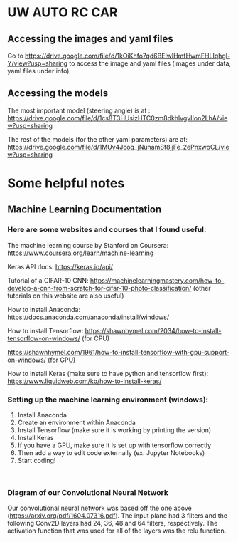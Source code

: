 # UW AUTO RC CAR

## Accessing the images and yaml files

Go to https://drive.google.com/file/d/1kOiKhfo7qd6BElwIHmfHwmFHLIqhgl-Y/view?usp=sharing to access the image and yaml files (images under data, yaml files under info)

## Accessing the models
The most important model (steering angle) is at : https://drive.google.com/file/d/1cs8T3HUsizHTC0zm8dkhlvgvIIon2LhA/view?usp=sharing

The rest of the models (for the other yaml parameters) are at: https://drive.google.com/file/d/1MUv4Jcoq_jNuhamSf8jjFe_2ePnxwoCL/view?usp=sharing

# Some helpful notes

## Machine Learning Documentation

### Here are some websites and courses that I found useful:
The machine learning course by Stanford on Coursera: https://www.coursera.org/learn/machine-learning

Keras API docs: https://keras.io/api/

Tutorial of a CIFAR-10 CNN: https://machinelearningmastery.com/how-to-develop-a-cnn-from-scratch-for-cifar-10-photo-classification/ (other tutorials on this website are also useful)

How to install Anaconda: https://docs.anaconda.com/anaconda/install/windows/ 

How to install Tensorflow: https://shawnhymel.com/2034/how-to-install-tensorflow-on-windows/ (for CPU)

https://shawnhymel.com/1961/how-to-install-tensorflow-with-gpu-support-on-windows/ (for GPU)

How to install Keras (make sure to have python and tensorflow first): https://www.liquidweb.com/kb/how-to-install-keras/

### Setting up the machine learning environment (windows):
1.	Install Anaconda
2.	Create an environment within Anaconda
3.	Install Tensorflow (make sure it is working by printing the version)
4.	Install Keras
5.	If you have a GPU, make sure it is set up with tensorflow correctly
6.	Then add a way to edit code externally (ex. Jupyter Notebooks)
7.	Start coding!

 

### Diagram of our Convolutional Neural Network
 	
Our convolutional neural network was based off the one above (https://arxiv.org/pdf/1604.07316.pdf). The input plane had 3 filters and the following Conv2D layers had 24, 36, 48 and 64 filters, respectively. The activation function that was used for all of the layers was the relu function. 

